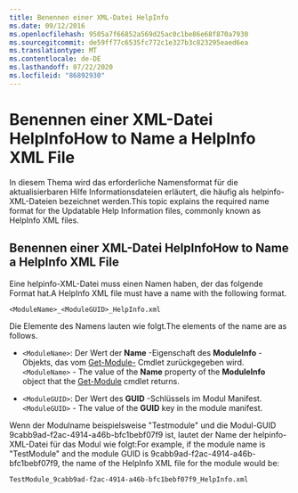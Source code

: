 ```yaml
---
title: Benennen einer XML-Datei HelpInfo
ms.date: 09/12/2016
ms.openlocfilehash: 9505a7f66852a569d25ac0c1be86e68f870a7930
ms.sourcegitcommit: de59ff77c6535fc772c1e327b3c823295eaed6ea
ms.translationtype: MT
ms.contentlocale: de-DE
ms.lasthandoff: 07/22/2020
ms.locfileid: "86892930"
---
```

# <a name="how-to-name-a-helpinfo-xml-file"></a><span data-ttu-id="47fcd-102">Benennen einer XML-Datei HelpInfo</span><span class="sxs-lookup"><span data-stu-id="47fcd-102">How to Name a HelpInfo XML File</span></span>

<span data-ttu-id="47fcd-103">In diesem Thema wird das erforderliche Namensformat für die aktualisierbaren Hilfe Informationsdateien erläutert, die häufig als helpinfo-XML-Dateien bezeichnet werden.</span><span class="sxs-lookup"><span data-stu-id="47fcd-103">This topic explains the required name format for the Updatable Help Information files, commonly known as HelpInfo XML files.</span></span>

## <a name="how-to-name-a-helpinfo-xml-file"></a><span data-ttu-id="47fcd-104">Benennen einer XML-Datei HelpInfo</span><span class="sxs-lookup"><span data-stu-id="47fcd-104">How to Name a HelpInfo XML File</span></span>

<span data-ttu-id="47fcd-105">Eine helpinfo-XML-Datei muss einen Namen haben, der das folgende Format hat.</span><span class="sxs-lookup"><span data-stu-id="47fcd-105">A HelpInfo XML file must have a name with the following format.</span></span>

`<ModuleName>_<ModuleGUID>_HelpInfo.xml`

<span data-ttu-id="47fcd-106">Die Elemente des Namens lauten wie folgt.</span><span class="sxs-lookup"><span data-stu-id="47fcd-106">The elements of the name are as follows.</span></span>

- <span data-ttu-id="47fcd-107">`<ModuleName>`: Der Wert der **Name** -Eigenschaft des **ModuleInfo** -Objekts, das vom [Get-Module-](/powershell/module/Microsoft.PowerShell.Core/Get-Module) Cmdlet zurückgegeben wird.</span><span class="sxs-lookup"><span data-stu-id="47fcd-107">`<ModuleName>` - The value of the **Name** property of the **ModuleInfo** object that the [Get-Module](/powershell/module/Microsoft.PowerShell.Core/Get-Module) cmdlet returns.</span></span>

- <span data-ttu-id="47fcd-108">`<ModuleGUID>`: Der Wert des **GUID** -Schlüssels im Modul Manifest.</span><span class="sxs-lookup"><span data-stu-id="47fcd-108">`<ModuleGUID>` - The value of the **GUID** key in the module manifest.</span></span>

<span data-ttu-id="47fcd-109">Wenn der Modulname beispielsweise "Testmodule" und die Modul-GUID 9cabb9ad-f2ac-4914-a46b-bfc1bebf07f9 ist, lautet der Name der helpinfo-XML-Datei für das Modul wie folgt:</span><span class="sxs-lookup"><span data-stu-id="47fcd-109">For example, if the module name is "TestModule" and the module GUID is 9cabb9ad-f2ac-4914-a46b-bfc1bebf07f9, the name of the HelpInfo XML file for the module would be:</span></span>

`TestModule_9cabb9ad-f2ac-4914-a46b-bfc1bebf07f9_HelpInfo.xml`
